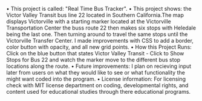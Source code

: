 •   This project is called: "Real Time Bus Tracker".
•	This project shows: the Victor Valley Transit bus line 22 located in Southern California.The map displays Victorville with a starting marker located at the Victorville Transportation Center the buss route 22 then makes six stops with Heledale being the last one. Then turning around to travel the same stops until the Victorville Transfer Center. I made improvements with CSS to add a border, color button with opacity, and all new grid points. 
•	How this Project Runs: Click on the blue button that states Victor Valley Transit - Click to Show Stops for Bus 22 and watch the marker move to the different bus stop locations along the route.
•	Future improvements: I plan on recieving input later from users on what they would like to see or what functionality the might want coded into the program.
•	License information: For licensing check with MIT license department on coding, developmental rights, and content used for educational studies through there educational programs.
